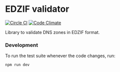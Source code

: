 EDZIF validator
===============

[![Circle CI](https://circleci.com/gh/mikl/edzif-validator.svg?style=svg)](https://circleci.com/gh/mikl/edzif-validator)
[![Code Climate](https://codeclimate.com/github/mikl/edzif-validator/badges/gpa.svg)](https://codeclimate.com/github/mikl/edzif-validator)

Library to validate DNS zones in EDZIF format.

### Development

To run the test suite whenever the code changes, run:

    npm run dev


